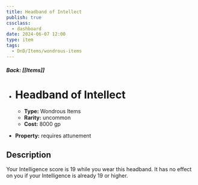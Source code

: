 ```yaml
---
title: Headband of Intellect
publish: true
cssclass:
  - dashboard
date: 2024-06-07 12:00
type: item
tags:
  - DnD/Items/wondrous-items
---
```


##### Back: [[Items]]

- # Headband of Intellect

    - **Type:** Wondrous Items
    - **Rarity:** uncommon
    - **Cost:** 8000 gp
- **Property:** requires attunement



## Description 

Your Intelligence score is 19 while you wear this headband. It has no effect on you if your Intelligence is already 19 or higher.

